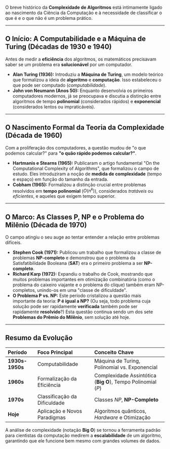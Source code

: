 O breve histórico da **Complexidade de Algoritmos** está intimamente ligado ao nascimento da Ciência da Computação e à necessidade de classificar o que é e o que não é um problema prático.

---

## O Início: A Computabilidade e a Máquina de Turing (Décadas de 1930 e 1940)

Antes de medir a **eficiência** dos algoritmos, os matemáticos precisavam saber se um problema era **solucionável** por um computador.

* **Alan Turing (1936):** Introduziu a **Máquina de Turing**, um modelo teórico que formalizou a ideia de **algoritmo** e **computação**. Isso estabeleceu o que pode ser computado (*computabilidade*).
* **John von Neumann (Anos 50):** Enquanto desenvolvia os primeiros computadores modernos, já se preocupava e discutia a distinção entre algoritmos de tempo **polinomial** (considerados rápidos) e **exponencial** (considerados lentos ou impraticáveis).

---

## O Nascimento Formal da Teoria da Complexidade (Década de 1960)

Com a proliferação dos computadores, a questão mudou de "o que podemos calcular?" para **"o quão rápido podemos calcular?"**.

* **Hartmanis e Stearns (1965):** Publicaram o artigo fundamental "On the Computational Complexity of Algorithms", que formalizou o campo de estudo. Eles introduziram a noção de **medida de complexidade** (tempo e espaço) em função do tamanho da entrada.
* **Cobham (1965):** Formalizou a distinção crucial entre problemas resolvidos em **tempo polinomial** ($O(n^k)$), considerados *tratáveis* ou *eficientes*, e aqueles que exigem tempo superior.

---

## O Marco: As Classes P, NP e o Problema do Milênio (Década de 1970)

O campo atingiu o seu auge ao tentar entender a relação entre problemas difíceis.

* **Stephen Cook (1971):** Publicou um trabalho que formalizou a classe de problemas **NP-completo** e demonstrou que o problema da Satisfatibilidade Booleana (**SAT**) era o primeiro problema a ser **NP-completo**.
* **Richard Karp (1972):** Expandiu o trabalho de Cook, mostrando que muitos problemas importantes em otimização combinatória (como o problema do caixeiro viajante e o problema do clique) também eram NP-completos, unindo-os em uma "classe de dificuldade".
* **O Problema P vs. NP:** Este período cristalizou a questão mais importante da teoria: **P é igual a NP?** (Ou seja, todo problema cuja solução pode ser rapidamente **verificada** também pode ser rapidamente **resolvido**?) Esta questão continua sendo um dos sete **Problemas do Prêmio do Milênio**, sem solução até hoje.

---

## Resumo da Evolução

| Período | Foco Principal | Conceito Chave |
| :--- | :--- | :--- |
| **1930s-1950s** | Computabilidade | Máquina de Turing, Polinomial vs. Exponencial |
| **1960s** | Formalização da Eficiência | Complexidade Assintótica (**Big O**), Tempo Polinomial ($P$) |
| **1970s** | Classificação da Dificuldade | Classes $NP$, **NP-Completo** |
| **Hoje** | Aplicação e Novos Paradigmas | Algoritmos quânticos, *Hardware* e Otimização |

A análise de complexidade (notação **Big O**) se tornou a ferramenta padrão para cientistas da computação medirem a **escalabilidade** de um algoritmo, garantindo que ele funcione bem mesmo com grandes volumes de dados.
